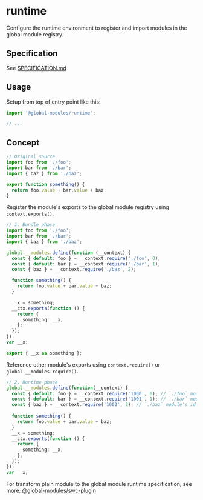# runtime

Configure the runtime environment to register and import modules in the global module registry.

## Specification

See [SPECIFICATION.md](./SPECIFICATION.md)

## Usage

Setup from top of entry point like this:

```ts
import '@global-modules/runtime';

// ...
```

## Concept

```ts
// Original source
import foo from './foo';
import bar from './bar';
import { baz } from './baz';

export function something() {
  return foo.value + bar.value + baz;
}
```

Register the module's exports to the global module registry using `context.exports()`.

```ts
// 1. Bundle phase
import foo from './foo';
import bar from './bar';
import { baz } from './baz';

global.__modules.define(function (__context) {
  const { default: foo } = __context.require('./foo', 0);
  const { default: bar } = __context.require('./bar', 1);
  const { baz } = __context.require('./baz', 2);

  function something() {
    return foo.value + bar.value + baz;
  }

  __x = something;
  __ctx.exports(function () {
    return {
      something: __x,
    };
  });
});
var __x;

export { __x as something };
```

Reference other module's exports using `context.require()` or `global.__modules.require()`.

```ts
// 2. Runtime phase
global.__modules.define(function(__context) {
  const { default: foo } = __context.require('1000', 0); // `./foo` module's id
  const { default: bar } = __context.require('1001', 1); // `./bar` module's id
  const { baz } = __context.require('1002', 2); // `./baz` module's id
  
  function something() {
    return foo.value + bar.value + baz;
  }
  __x = something;
  __ctx.exports(function () {
    return {
      something: __x,
    };
  });
});
var __x;
```

For transform plain module to the global module runtime specification, see more: [@global-modules/swc-plugin](https://github.com/leegeunhyeok/global-modules/tree/main/packages/swc-plugin)
